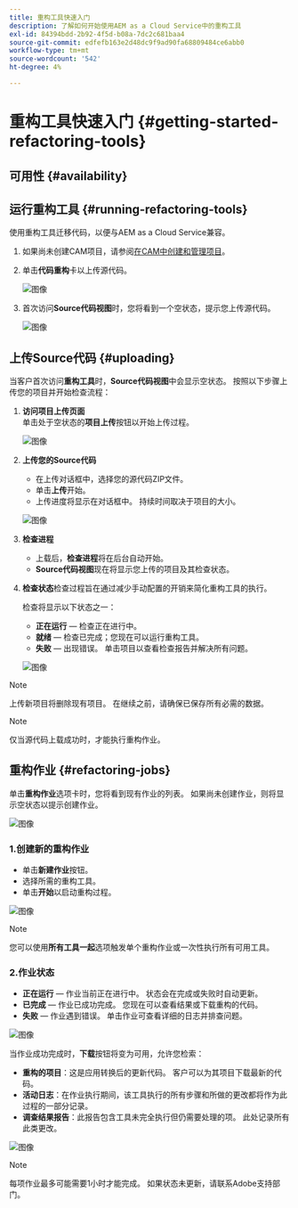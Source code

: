```yaml
---
title: 重构工具快速入门
description: 了解如何开始使用AEM as a Cloud Service中的重构工具
exl-id: 84394bdd-2b92-4f5d-b08a-7dc2c681baa4
source-git-commit: edfefb163e2d48dc9f9ad90fa68809484ce6abb0
workflow-type: tm+mt
source-wordcount: '542'
ht-degree: 4%

---
```


# 重构工具快速入门 {#getting-started-refactoring-tools}

## 可用性 {#availability}

<!-- Alexandru: duplicate contextualhelp id, drafting this for now

>[!CONTEXTUALHELP]
>id="aemcloud_rs_upload"
>title="Download"
>additional-url="https://experienceleague.adobe.com/docs/experience-manager-cloud-service/content/release-notes/release-notes/release-notes-current.html" text="Release Notes"
>additional-url="https://experience.adobe.com/#/downloads/content/software-distribution/en/aemcloud.html" text="Software Distribution Portal"

-->

## 运行重构工具 {#running-refactoring-tools}

使用重构工具迁移代码，以便与AEM as a Cloud Service兼容。

1. 如果尚未创建CAM项目，请参阅[在CAM中创建和管理项目](/help/journey-migration/cloud-acceleration-manager/using-cam/getting-started-cam.md#create-project)。
1. 单击&#x200B;**代码重构**&#x200B;卡以上传源代码。

   ![图像](/help/journey-migration/refactoring-tools/assets/rscam1.png)

1. 首次访问&#x200B;**Source代码视图**&#x200B;时，您将看到一个空状态，提示您上传源代码。

   ![图像](/help/journey-migration/refactoring-tools/assets/rscam2.png)

## 上传Source代码 {#uploading}

当客户首次访问&#x200B;**重构工具**&#x200B;时，**Source代码视图**&#x200B;中会显示空状态。 按照以下步骤上传您的项目并开始检查流程：

1. **访问项目上传页面**\
   单击处于空状态的&#x200B;**项目上传**&#x200B;按钮以开始上传过程。

   ![图像](/help/journey-migration/refactoring-tools/assets/rscam3.png)

1. **上传您的Source代码**
   - 在上传对话框中，选择您的源代码ZIP文件。
   - 单击&#x200B;**上传**&#x200B;开始。
   - 上传进度将显示在对话框中。 持续时间取决于项目的大小。

   ![图像](/help/journey-migration/refactoring-tools/assets/rscam4.png)

1. **检查进程**
   - 上载后，**检查进程**&#x200B;将在后台自动开始。
   - **Source代码视图**&#x200B;现在将显示您上传的项目及其检查状态。

1. **检查状态**&#x200B;检查过程旨在通过减少手动配置的开销来简化重构工具的执行。

   检查将显示以下状态之一：
   - **正在运行** — 检查正在进行中。
   - **就绪** — 检查已完成；您现在可以运行重构工具。
   - **失败** — 出现错误。 单击项目以查看检查报告并解决所有问题。

   ![图像](/help/journey-migration/refactoring-tools/assets/rscam5.png)

>[!NOTE]
>
>上传新项目将删除现有项目。 在继续之前，请确保已保存所有必需的数据。

>[!NOTE]
>
>仅当源代码上载成功时，才能执行重构作业。

## 重构作业 {#refactoring-jobs}

单击&#x200B;**重构作业**&#x200B;选项卡时，您将看到现有作业的列表。 如果尚未创建作业，则将显示空状态以提示创建作业。

![图像](/help/journey-migration/refactoring-tools/assets/rscam6.png)

### 1.创建新的重构作业

- 单击&#x200B;**新建作业**&#x200B;按钮。
- 选择所需的重构工具。
- 单击&#x200B;**开始**&#x200B;以启动重构过程。

![图像](/help/journey-migration/refactoring-tools/assets/rscam7.png)

>[!NOTE]
>
>您可以使用&#x200B;**所有工具一起**&#x200B;选项触发单个重构作业或一次性执行所有可用工具。

### 2.作业状态

- **正在运行** — 作业当前正在进行中。 状态会在完成或失败时自动更新。
- **已完成** — 作业已成功完成。 您现在可以查看结果或下载重构的代码。
- **失败** — 作业遇到错误。 单击作业可查看详细的日志并排查问题。

![图像](/help/journey-migration/refactoring-tools/assets/rscam8.png)

当作业成功完成时，**下载**&#x200B;按钮将变为可用，允许您检索：

- **重构的项目**：这是应用转换后的更新代码。 客户可以为其项目下载最新的代码。
- **活动日志**：在作业执行期间，该工具执行的所有步骤和所做的更改都将作为此过程的一部分记录。
- **调查结果报告**：此报告包含工具未完全执行但仍需要处理的项。 此处记录所有此类更改。

![图像](/help/journey-migration/refactoring-tools/assets/rscam9.png)

>[!NOTE]
>
>每项作业最多可能需要1小时才能完成。 如果状态未更新，请联系Adobe支持部门。
